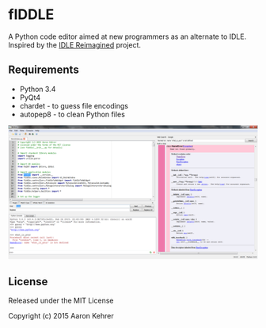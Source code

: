 # fIDDLE
A Python code editor aimed at new programmers as an alternate to IDLE. Inspired by the
[IDLE Reimagined](https://github.com/asweigart/idle-reimagined) project.

## Requirements
 - Python 3.4
 - PyQt4
 - chardet - to guess file encodings
 - autopep8 - to clean Python files

![0.1pre](./media/fiddle_0.1pre_main.png)

## License
Released under the MIT License

Copyright (c) 2015 Aaron Kehrer
